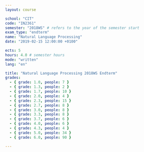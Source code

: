 ```yaml
---
layout: course

school: "CIT"
code: "IN2361"
semester: "2018WS" # refers to the year of the semester start
exam_type: "endterm"
name: "Natural Language Processing"
date: "2019-02-15 12:00:00 +0100"

ects: 5
hours: 4.0 # semester hours
mode: "written"
lang: "en"

title: "Natural Language Processing 2018WS Endterm"
grades:
  - { grade: 1.0, people: 7 }
  - { grade: 1.3, people: 2 }
  - { grade: 1.7, people: 10 }
  - { grade: 2.0, people: 4 }
  - { grade: 2.3, people: 15 }
  - { grade: 2.7, people: 8 }
  - { grade: 3.0, people: 8 }
  - { grade: 3.3, people: 8 }
  - { grade: 3.7, people: 6 }
  - { grade: 4.0, people: 6 }
  - { grade: 4.3, people: 4 }
  - { grade: 5.0, people: 34 }
  - { grade: 6.0, people: 90 }

---
```



